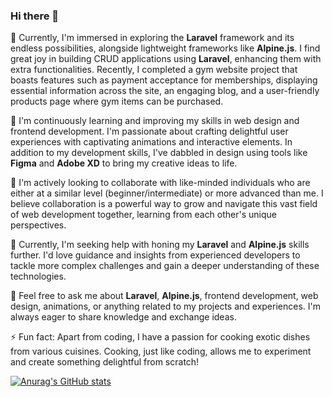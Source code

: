 ### Hi there 👋


🔭 Currently, I'm immersed in exploring the **Laravel** framework and its endless possibilities, alongside lightweight frameworks like **Alpine.js**. I find great joy in building CRUD applications using **Laravel**, enhancing them with extra functionalities. Recently, I completed a gym website project that boasts features such as payment acceptance for memberships, displaying essential information across the site, an engaging blog, and a user-friendly products page where gym items can be purchased.

📖 I'm continuously learning and improving my skills in web design and frontend development. I'm passionate about crafting delightful user experiences with captivating animations and interactive elements. In addition to my development skills, I've dabbled in design using tools like **Figma** and **Adobe XD** to bring my creative ideas to life.

👥 I'm actively looking to collaborate with like-minded individuals who are either at a similar level (beginner/intermediate) or more advanced than me. I believe collaboration is a powerful way to grow and navigate this vast field of web development together, learning from each other's unique perspectives.

🤔 Currently, I'm seeking help with honing my **Laravel** and **Alpine.js** skills further. I'd love guidance and insights from experienced developers to tackle more complex challenges and gain a deeper understanding of these technologies.

💬 Feel free to ask me about **Laravel**, **Alpine.js**, frontend development, web design, animations, or anything related to my projects and experiences. I'm always eager to share knowledge and exchange ideas.

⚡ Fun fact: Apart from coding, I have a passion for cooking exotic dishes from various cuisines. Cooking, just like coding, allows me to experiment and create something delightful from scratch!

[![Anurag's GitHub stats](https://github-readme-stats.vercel.app/api?username=seyiodediran)](https://github.com/anuraghazra/github-readme-stats)



